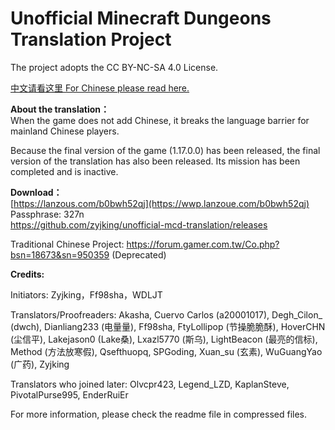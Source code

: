 # Unofficial Minecraft Dungeons Translation Project

The project adopts the CC BY-NC-SA 4.0 License.  

[中文请看这里 For Chinese please read here.](https://github.com/zyjking/unofficial-mcd-translation/wiki)


**About the translation：**  
When the game does not add Chinese, it breaks the language barrier for mainland Chinese players.

Because the final version of the game (1.17.0.0) has been released, the final version of the translation has also been released. Its mission has been completed and is inactive.


**Download：**  
[https://lanzous.com/b0bwh52qj](https://wwp.lanzoue.com/b0bwh52qj)  Passphrase: 327n  
https://github.com/zyjking/unofficial-mcd-translation/releases  

Traditional Chinese Project: https://forum.gamer.com.tw/Co.php?bsn=18673&sn=950359 (Deprecated)  


**Credits:**  

Initiators: Zyjking，Ff98sha，WDLJT  

Translators/Proofreaders: Akasha, Cuervo Carlos (a20001017), Degh_Cilon_ (dwch), Dianliang233 (电量量), Ff98sha, FtyLollipop (节操脆脆酥), HoverCHN (尘信平), Lakejason0 (Lake桑), Lxazl5770 (斯乌), LightBeacon (最亮的信标), Method (方法放寒假), Qsefthuopq, SPGoding, Xuan_su (玄素), WuGuangYao (广药), Zyjking  

Translators who joined later: Olvcpr423, Legend_LZD, KaplanSteve, PivotalPurse995, EnderRuiEr  

For more information, please check the readme file in compressed files.  
